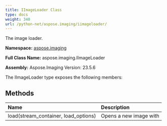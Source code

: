 ```yaml
---
title: IImageLoader Class
type: docs
weight: 340
url: /python-net/aspose.imaging/iimageloader/
---
```


The image loader.

**Namespace:** [aspose.imaging](/imaging/python-net/aspose.imaging/)

**Full Class Name:** aspose.imaging.IImageLoader

**Assembly:**  Aspose.Imaging Version: 23.5.6

The IImageLoader type exposes the following members:
## **Methods**
|**Name**|**Description**|
| :- | :- |
|load(stream_container, load_options)|Opens a new image with|
